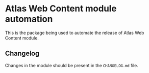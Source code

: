 # Atlas Web Content module automation

This is the package being used to automate the release of Atlas Web Content module.

## Changelog

Changes in the module should be present in the `CHANGELOG.md` file.
